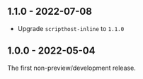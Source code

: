 ## 1.1.0 - 2022-07-08

- Upgrade `scripthost-inline` to `1.1.0`

## 1.0.0 - 2022-05-04

The first non-preview/development release.
